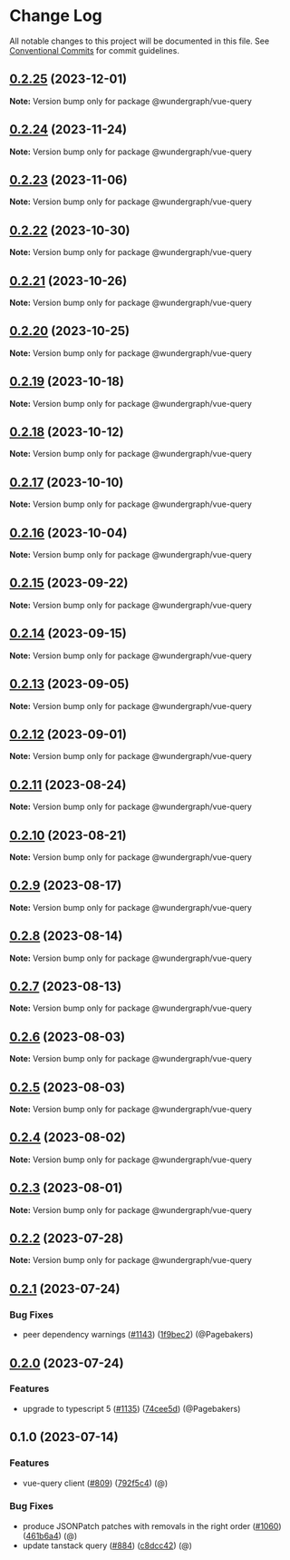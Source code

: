 # Change Log

All notable changes to this project will be documented in this file.
See [Conventional Commits](https://conventionalcommits.org) for commit guidelines.

## [0.2.25](https://github.com/wundergraph/wundergraph/compare/@wundergraph/vue-query@0.2.24...@wundergraph/vue-query@0.2.25) (2023-12-01)

**Note:** Version bump only for package @wundergraph/vue-query

## [0.2.24](https://github.com/wundergraph/wundergraph/compare/@wundergraph/vue-query@0.2.23...@wundergraph/vue-query@0.2.24) (2023-11-24)

**Note:** Version bump only for package @wundergraph/vue-query

## [0.2.23](https://github.com/wundergraph/wundergraph/compare/@wundergraph/vue-query@0.2.22...@wundergraph/vue-query@0.2.23) (2023-11-06)

**Note:** Version bump only for package @wundergraph/vue-query

## [0.2.22](https://github.com/wundergraph/wundergraph/compare/@wundergraph/vue-query@0.2.21...@wundergraph/vue-query@0.2.22) (2023-10-30)

**Note:** Version bump only for package @wundergraph/vue-query

## [0.2.21](https://github.com/wundergraph/wundergraph/compare/@wundergraph/vue-query@0.2.20...@wundergraph/vue-query@0.2.21) (2023-10-26)

**Note:** Version bump only for package @wundergraph/vue-query

## [0.2.20](https://github.com/wundergraph/wundergraph/compare/@wundergraph/vue-query@0.2.19...@wundergraph/vue-query@0.2.20) (2023-10-25)

**Note:** Version bump only for package @wundergraph/vue-query

## [0.2.19](https://github.com/wundergraph/wundergraph/compare/@wundergraph/vue-query@0.2.18...@wundergraph/vue-query@0.2.19) (2023-10-18)

**Note:** Version bump only for package @wundergraph/vue-query

## [0.2.18](https://github.com/wundergraph/wundergraph/compare/@wundergraph/vue-query@0.2.17...@wundergraph/vue-query@0.2.18) (2023-10-12)

**Note:** Version bump only for package @wundergraph/vue-query

## [0.2.17](https://github.com/wundergraph/wundergraph/compare/@wundergraph/vue-query@0.2.16...@wundergraph/vue-query@0.2.17) (2023-10-10)

**Note:** Version bump only for package @wundergraph/vue-query

## [0.2.16](https://github.com/wundergraph/wundergraph/compare/@wundergraph/vue-query@0.2.15...@wundergraph/vue-query@0.2.16) (2023-10-04)

**Note:** Version bump only for package @wundergraph/vue-query

## [0.2.15](https://github.com/wundergraph/wundergraph/compare/@wundergraph/vue-query@0.2.14...@wundergraph/vue-query@0.2.15) (2023-09-22)

**Note:** Version bump only for package @wundergraph/vue-query

## [0.2.14](https://github.com/wundergraph/wundergraph/compare/@wundergraph/vue-query@0.2.13...@wundergraph/vue-query@0.2.14) (2023-09-15)

**Note:** Version bump only for package @wundergraph/vue-query

## [0.2.13](https://github.com/wundergraph/wundergraph/compare/@wundergraph/vue-query@0.2.12...@wundergraph/vue-query@0.2.13) (2023-09-05)

**Note:** Version bump only for package @wundergraph/vue-query

## [0.2.12](https://github.com/wundergraph/wundergraph/compare/@wundergraph/vue-query@0.2.11...@wundergraph/vue-query@0.2.12) (2023-09-01)

**Note:** Version bump only for package @wundergraph/vue-query

## [0.2.11](https://github.com/wundergraph/wundergraph/compare/@wundergraph/vue-query@0.2.10...@wundergraph/vue-query@0.2.11) (2023-08-24)

**Note:** Version bump only for package @wundergraph/vue-query

## [0.2.10](https://github.com/wundergraph/wundergraph/compare/@wundergraph/vue-query@0.2.9...@wundergraph/vue-query@0.2.10) (2023-08-21)

**Note:** Version bump only for package @wundergraph/vue-query

## [0.2.9](https://github.com/wundergraph/wundergraph/compare/@wundergraph/vue-query@0.2.8...@wundergraph/vue-query@0.2.9) (2023-08-17)

**Note:** Version bump only for package @wundergraph/vue-query

## [0.2.8](https://github.com/wundergraph/wundergraph/compare/@wundergraph/vue-query@0.2.7...@wundergraph/vue-query@0.2.8) (2023-08-14)

**Note:** Version bump only for package @wundergraph/vue-query

## [0.2.7](https://github.com/wundergraph/wundergraph/compare/@wundergraph/vue-query@0.2.6...@wundergraph/vue-query@0.2.7) (2023-08-13)

**Note:** Version bump only for package @wundergraph/vue-query

## [0.2.6](https://github.com/wundergraph/wundergraph/compare/@wundergraph/vue-query@0.2.5...@wundergraph/vue-query@0.2.6) (2023-08-03)

**Note:** Version bump only for package @wundergraph/vue-query

## [0.2.5](https://github.com/wundergraph/wundergraph/compare/@wundergraph/vue-query@0.2.4...@wundergraph/vue-query@0.2.5) (2023-08-03)

**Note:** Version bump only for package @wundergraph/vue-query

## [0.2.4](https://github.com/wundergraph/wundergraph/compare/@wundergraph/vue-query@0.2.3...@wundergraph/vue-query@0.2.4) (2023-08-02)

**Note:** Version bump only for package @wundergraph/vue-query

## [0.2.3](https://github.com/wundergraph/wundergraph/compare/@wundergraph/vue-query@0.2.2...@wundergraph/vue-query@0.2.3) (2023-08-01)

**Note:** Version bump only for package @wundergraph/vue-query

## [0.2.2](https://github.com/wundergraph/wundergraph/compare/@wundergraph/vue-query@0.2.1...@wundergraph/vue-query@0.2.2) (2023-07-28)

**Note:** Version bump only for package @wundergraph/vue-query

## [0.2.1](https://github.com/wundergraph/wundergraph/compare/@wundergraph/vue-query@0.2.0...@wundergraph/vue-query@0.2.1) (2023-07-24)

### Bug Fixes

* peer dependency warnings ([#1143](https://github.com/wundergraph/wundergraph/issues/1143)) ([1f9bec2](https://github.com/wundergraph/wundergraph/commit/1f9bec236179322697c20124e53615c8976d96e5)) (@Pagebakers)

## [0.2.0](https://github.com/wundergraph/wundergraph/compare/@wundergraph/vue-query@0.1.0...@wundergraph/vue-query@0.2.0) (2023-07-24)

### Features

* upgrade to typescript 5 ([#1135](https://github.com/wundergraph/wundergraph/issues/1135)) ([74cee5d](https://github.com/wundergraph/wundergraph/commit/74cee5db3ae8865d2bf1f1d7ab5c67fccbeeb798)) (@Pagebakers)

## 0.1.0 (2023-07-14)

### Features

* vue-query client ([#809](https://github.com/wundergraph/wundergraph/issues/809)) ([792f5c4](https://github.com/wundergraph/wundergraph/commit/792f5c4c0f26fa1e0107fa76a09cc3c95599dc44)) (@)

### Bug Fixes

* produce JSONPatch patches with removals in the right order ([#1060](https://github.com/wundergraph/wundergraph/issues/1060)) ([461b6a4](https://github.com/wundergraph/wundergraph/commit/461b6a446a59f3b81e01a1840f151f716e138416)) (@)
* update tanstack query ([#884](https://github.com/wundergraph/wundergraph/issues/884)) ([c8dcc42](https://github.com/wundergraph/wundergraph/commit/c8dcc42526af696df2636b7e861c227feb03a872)) (@)
